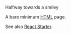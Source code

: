 Halfway towards a smiley


A bare minimum [HTML](https://en.wikipedia.org/wiki/HTML) page.

See also [React Starter](https://beta.vizhub.com/curran/c3b14112dae34ef395999cef5783324f).